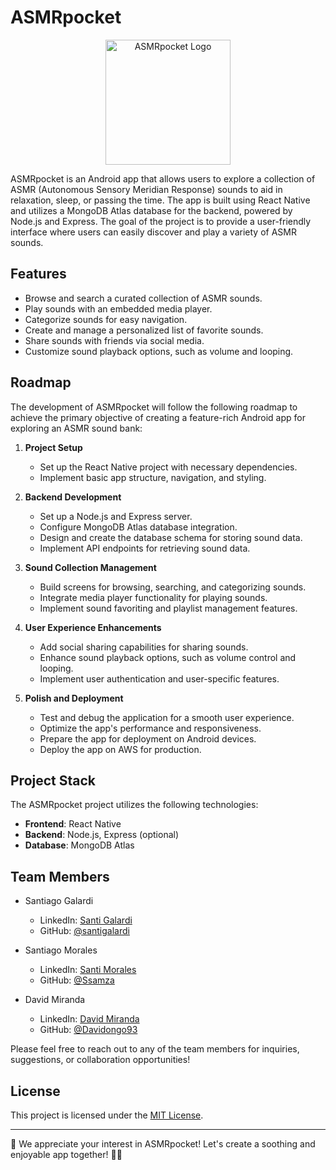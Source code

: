 # ASMRpocket

<div align="center">
  <img src="https://images.unsplash.com/photo-1625786682948-2168238883d2?ixlib=rb-4.0.3&ixid=M3wxMjA3fDB8MHxwaG90by1wYWdlfHx8fGVufDB8fHx8fA%3D%3D&auto=format&fit=crop&w=387&q=80" alt="ASMRpocket Logo" width="200" height="200">
</div>

ASMRpocket is an Android app that allows users to explore a collection of ASMR (Autonomous Sensory Meridian Response) sounds to aid in relaxation, sleep, or passing the time. The app is built using React Native and utilizes a MongoDB Atlas database for the backend, powered by Node.js and Express. The goal of the project is to provide a user-friendly interface where users can easily discover and play a variety of ASMR sounds.

## Features

- Browse and search a curated collection of ASMR sounds.
- Play sounds with an embedded media player.
- Categorize sounds for easy navigation.
- Create and manage a personalized list of favorite sounds.
- Share sounds with friends via social media.
- Customize sound playback options, such as volume and looping.

## Roadmap

The development of ASMRpocket will follow the following roadmap to achieve the primary objective of creating a feature-rich Android app for exploring an ASMR sound bank:

1. **Project Setup**
   - Set up the React Native project with necessary dependencies.
   - Implement basic app structure, navigation, and styling.

2. **Backend Development**
   - Set up a Node.js and Express server.
   - Configure MongoDB Atlas database integration.
   - Design and create the database schema for storing sound data.
   - Implement API endpoints for retrieving sound data.

3. **Sound Collection Management**
   - Build screens for browsing, searching, and categorizing sounds.
   - Integrate media player functionality for playing sounds.
   - Implement sound favoriting and playlist management features.

4. **User Experience Enhancements**
   - Add social sharing capabilities for sharing sounds.
   - Enhance sound playback options, such as volume control and looping.
   - Implement user authentication and user-specific features.

5. **Polish and Deployment**
   - Test and debug the application for a smooth user experience.
   - Optimize the app's performance and responsiveness.
   - Prepare the app for deployment on Android devices.
   - Deploy the app on AWS for production.

## Project Stack

The ASMRpocket project utilizes the following technologies:

- **Frontend**: React Native
- **Backend**: Node.js, Express (optional)
- **Database**: MongoDB Atlas

## Team Members

- Santiago Galardi
  - LinkedIn: [Santi Galardi](https://www.linkedin.com/in/santigalardi/)
  - GitHub: [@santigalardi](https://github.com/santigalardi)

- Santiago Morales
  - LinkedIn: [Santi Morales](https://www.linkedin.com/in/morales-santiago/)
  - GitHub: [@Ssamza](https://github.com/Ssamza)

- David Miranda
  - LinkedIn: [David Miranda](https://www.linkedin.com/in/david-orlando-miranda-roa-7239b0264/)
  - GitHub: [@Davidongo93](https://github.com/Davidongo93)

Please feel free to reach out to any of the team members for inquiries, suggestions, or collaboration opportunities!

## License

This project is licensed under the [MIT License](LICENSE).

---

🌟 We appreciate your interest in ASMRpocket! Let's create a soothing and enjoyable app together! 🌙✨
